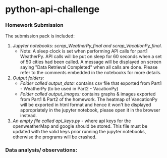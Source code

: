 # python-api-challenge

### Homework Submission
The submission pack is included:
1. *Jupyter notebooks: scrap_WeatherPy_final and scrap_VacationPy_final.* 
    - Note: A sleep clock is set when performing API calls for part1 WeatherPy. API calls will be put on sleep for 60 seconds when a set of 50 cities had been called. A message will be displayed on screen saying "Data Retrieval Completed" when all calls are done. Please refer to the comments embedded in the notebooks for more details.
2. *Output folders:* 
    * *Folder called output_data:* contains csv file that exported from Part1 - WeatherPy (to be used in Part2 - VacationPy)
    * *Folder called output_images:* contains graphs & images exported from Part1 & Part2 of the homework. The heatmap of VancationPy will be exported in html format and hence it won't be displayed appropriately in the jupyter notebook, please open it in the browser instead.
3. *An empty file called api_keys.py* - where api keys for the openweatherMap and google should be stored. This file must be updated with the valid keys prior running the jupyter notebooks, otherwise the programs will be crashed.

### Data analysis/ observations: 
